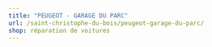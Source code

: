 ```yaml
---
title: "PEUGEOT - GARAGE DU PARC"
url: /saint-christophe-du-bois/peugeot-garage-du-parc/
shop: réparation de voitures
---
```

